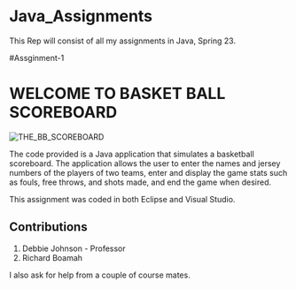 # Java_Assignments
This Rep will consist of all my assignments in Java, Spring 23.

#Assginment-1
#                     WELCOME TO BASKET BALL SCOREBOARD
![THE_BB_SCOREBOARD](https://user-images.githubusercontent.com/118012295/228673853-d5a1edb7-8c81-4768-8a12-c18d49c99cf7.png)





The code provided is a Java application that simulates a basketball scoreboard. The application allows the user to enter the names and jersey numbers of the players of two teams, enter and display the game stats such as fouls, free throws, and shots made, and end the game when desired.


This assignment was coded in both Eclipse and Visual Studio.

## Contributions

1. Debbie Johnson - Professor
2. Richard Boamah

I also ask for help from a couple of course mates.
